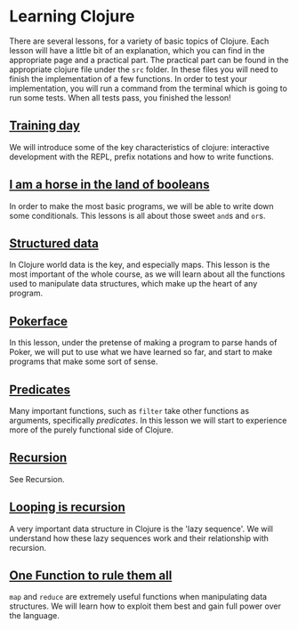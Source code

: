 # Learning Clojure

There are several lessons, for a variety of basic topics of Clojure. Each lesson will have a little bit of an explanation, which you can find in the appropriate page and a practical part.
The practical part can be found in the appropriate clojure file under the `src` folder. In these files you will need to finish the implementation of a few functions. In order to test your implementation, you will run a command from the terminal which is going to run some tests. When all tests pass, you finished the lesson!

## [Training day](training-day)

We will introduce some of the key characteristics of clojure: interactive development with the REPL, prefix notations and how to write functions.

## [I am a horse in the land of booleans](i-am-a-horse-in-a-land-of-booleans)

In order to make the most basic programs, we will be able to write down some conditionals. This lessons is all about those sweet `and`s and `or`s.

## [Structured data](structured-data)

In Clojure world data is the key, and especially maps. This lesson is the most important of the whole course, as we will learn about all the functions used to manipulate data structures, which make up the heart of any program.

<!-- ## Style -->

## [Pokerface](pokerface)

In this lesson, under the pretense of making a program to parse hands of Poker, we will put to use what we have learned so far, and start to make programs that make some sort of sense.

## [Predicates](predicates)

Many important functions, such as `filter` take other functions as arguments, specifically _predicates_. In this lesson we will start to experience more of the purely functional side of Clojure.

## [Recursion](recursion)
See Recursion.

## [Looping is recursion](looping-is-recursion)
A very important data structure in Clojure is the 'lazy sequence'. We will understand how these lazy sequences work and their relationship with recursion.

## [One Function to rule them all](one-function)
`map` and `reduce` are extremely useful functions when manipulating data structures. We will learn how to exploit them best and gain full power over the language.